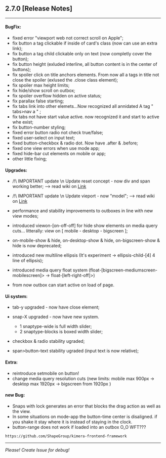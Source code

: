 
## 2.7.0 [<b>Release Notes</b>]
___

#### <b>BugFix:</b>

- fixed error "viewport web not correct scroll on Apple";
- fix button a tag clickable if inside of card's class (now can use an extra link);
- fix button a tag child clickable only on text (now completly cover the button);
- fix button height (exluded interline, all button content is in the center of buttons);
- fix spoiler click on title anchors elements. From now all a tags in title not close the spoiler (exlused the .close class element);
- fix spoiler max height limits;
- fix hide/show scroll on outbox;
- fix spoiler overflow hidden on active status;
- fix parallax false starting;
- fix tabs link into other elemets...Now recognized all annidated A tag " tabs>nav a " ;
- fix tabs not have start value active. now recognized it and start to active whe exist;
- fix button-number styling;
- fixed error button radio not check true/false;
- fixed user-select on input text;
- fixed button-checkbox & radio dot. Now have .after & .before;
- fixed one view errors when use mode app;
- fixed hide-bar cut elements on mobile or app;
- other little fixing;

#### <b>Upgrades:</b>

- /!\ IMPORTANT update \n
  Update reset concept - now div and span working better; --> read wiki on [Link](https://github.com/ShapeGroup/kimera-frontend-framework/wiki/API-::-CLASSES#--wide-and-partial-elements)

- /!\ IMPORTANT update \n
  Update vieport - now "model"; --> read wiki on [Link](https://github.com/ShapeGroup/kimera-frontend-framework/wiki/API-::-VIEWPORTS#basic-views-type)

- performance and stability improvements to outboxes in line with new view modes;
- introduced viewon-[on-off-off] for hide show elements on media query cuts... litterally: view on [ mobile - desktop - bigscreen ];
- on-mobile-show & hide, on-desktop-show & hide, on-bigscreen-show & hide is now deprecated;
- introduced new multiline ellipsis (It's experiment -> ellipsis-child-[4] 4 line of ellipsis);
- introduced media query float system (float-[bigscreen-mediumscreen-mobilescreen]> -> float-[left-right-off]>)
- from now outbox can start active on load of page.


#### <b>Ui system:</b>

- tab-y upgraded - now have close element;
- snap-X upgraded - now have new system.
    - 1  snaptype-wide is full width slider;
    - 2  snaptype-blocks is boxed width slider;

- checkbox & radio stability ugraded;
- span>button-text stability ugraded (input text is now relative);


#### <b>Extra:</b>

- reintroduce setmobile on button!
- change media query resolution cuts (new limits: mobile max 900px -> desktop max 1920px -> bigscreen from 1920px ) 


#### new Bug:

- Snaps with lock generates an error that blocks the drag action as well as the view.
- In some situations on mode-app the button-time center is disaligned. if you shake it stay where it is instead of staying in the clock.
- button-range does not work if loaded into an outbox O_O WFT???


```
https://github.com/ShapeGroup/kimera-frontend-framework
```

___
_Please! Create Issue for debug!_

